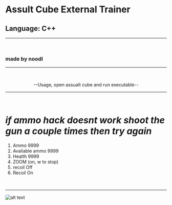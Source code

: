 # Assult Cube External Trainer


## Language: C++  
---
<br>

### made by noodl
---

<br>
<p align="center">
--Usage, open assualt cube and run executable--
</p>

---

<br>

# ***if ammo hack doesnt work shoot the gun a couple times then try again***

1.  Ammo 9999
1.  Avaliable ammo 9999
1.  Health 9999
1.  ZOOM (on, w to stop)
1.  recoil Off
1.  Recoil On
<br>  

---
![alt text](https://i.imgur.com/NbDFC0j.jpg)




